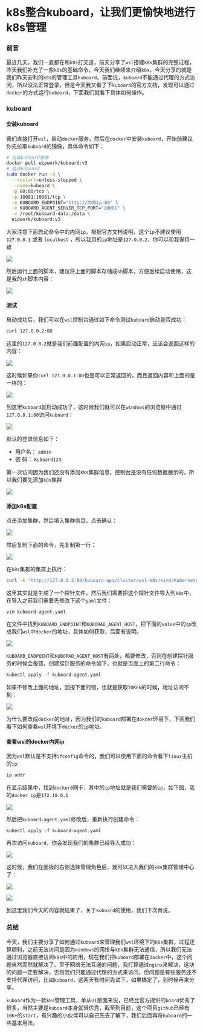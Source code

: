 # k8s整合kuboard，让我们更愉快地进行k8s管理

### 前言

最近几天，我们一直都在和`k8s`打交道，前天分享了`wsl`搭建`k8s`集群的完整过程，昨天我们补充了一些`k8s`的基础命令，今天我们继续来介绍`k8s`，今天分享的就是我们昨天安利的`k8s`的管理工具`kuboard`。前面说，`kuboard`不能通过代理的方式访问，所以没法正常登录，但是今天我又看了下`kuboard`的官方文档，发现可以通过`docker`的方式运行`kuboard`，下面我们就看下具体如何操作。

### kuboard

#### 安装kuboard

我们直接打开`wsl`，启动`docker`服务，然后在`docker`中安装`kuboard`，开始前建议你先拉取`kuboard`的镜像，具体命令如下：

```sh
# 拉取kuboard镜像
docker pull eipwork/kuboard:v3
# 启动kuboard
sudo docker run -d \
  --restart=unless-stopped \
  --name=kuboard \
  -p 80:80/tcp \
  -p 10081:10081/tcp \
  -e KUBOARD_ENDPOINT="http://内网ip:80" \
  -e KUBOARD_AGENT_SERVER_TCP_PORT="10081" \
  -v /root/kuboard-data:/data \
  eipwork/kuboard:v3
```

大家注意下面启动命令中的内网`ip`，根据官方文档说明，这个`ip`不建议使用 `127.0.0.1` 或者 `localhost` ，所以我用的`ip`地址是`127.0.0.2`，你可以和我保持一致

![](https://syske-pic-bed.oss-cn-hangzhou.aliyuncs.com/imgs/images/20210628125008.png)

然后运行上面的脚本，建议将上面的脚本存储成`sh`脚本，方便后续启动使用，这是我的`sh`脚本内容：

![](https://syske-pic-bed.oss-cn-hangzhou.aliyuncs.com/imgs/images/20210628125225.png)

#### 测试

启动成功后，我们可以在`wsl`控制台通过如下命令测试`kuboard`启动是否成功：

```sh
curl 127.0.0.2:80
```

这里的`127.0.0.2`就是我们前面配置的内网`ip`，如果启动正常，应该会返回这样的内容：

![](https://syske-pic-bed.oss-cn-hangzhou.aliyuncs.com/imgs/images/20210628125605.png)

这时候如果你`curl 127.0.0.1:80`也是可以正常返回的，而且返回内容和上面的是一样的：

![](https://syske-pic-bed.oss-cn-hangzhou.aliyuncs.com/imgs/images/20210628130148.png)

到这里`kuboard`就启动成功了，这时候我们就可以在`windows`的浏览器中通过`127.0.0.1:80`访问`kuboard`：

![](https://syske-pic-bed.oss-cn-hangzhou.aliyuncs.com/imgs/images/20210628095610.png)

默认的登录信息如下：

- 用户名： `admin`
- 密 码： `Kuboard123`

第一次访问因为我们还没有添加`k8s`集群信息，控制台是没有任何数据展示的，所以我们要先添加`k8s`集群

![](https://syske-pic-bed.oss-cn-hangzhou.aliyuncs.com/imgs/images/20210628133051.png)

#### 添加k8s配置

点击添加集群，然后填入集群信息，点击确认：

![](https://syske-pic-bed.oss-cn-hangzhou.aliyuncs.com/imgs/images/20210628133211.png)

然后复制下面的命令，先复制第一行：

![](https://syske-pic-bed.oss-cn-hangzhou.aliyuncs.com/imgs/images/20210628133329.png)

在`k8s`集群的集群上执行：

```sh
curl -k 'http://127.0.0.2:80/kuboard-api/cluster/wsl-k8s/kind/KubernetesCluster/wsl-k8s/resource/installAgentToKubernetes?token=BpLnfgDsc2WD8F2qNfHK5a84jjJkwzDk' > kuboard-agent.yaml
```

这里其实就是生成了一个探针文件，然后我们需要把这个探针文件导入到`k8s`中，在导入之前我们需要先修改下这个`yaml`文件：

```
vim kuboard-agent.yaml
```

在文件中找到`KUBOARD_ENDPOINT`和`KUBORAD_AGENT_HOST`，把下面的`value`中的`ip`改成我们`wsl`中`docker`的地址，具体如何获取，后面有说明。

![](https://syske-pic-bed.oss-cn-hangzhou.aliyuncs.com/imgs/images/20210628151309.png)

`KUBOARD_ENDPOINT`和`KUBORAD_AGENT_HOST`有两处，都要修改，否则在创建探针服务的时候会报错，创建探针服务的命令如下，也就是页面上的第二行命令：

```sh
kubectl apply -f kuboard-agent.yaml
```

如果不修改上面的地址，回报下面的错，也就是获取`TOKEN`的时候，地址访问不到：

![](https://syske-pic-bed.oss-cn-hangzhou.aliyuncs.com/imgs/images/20210628150355.png)

为什么要改成`docker`的地址，因为我们的`kuboard`部署在`dokcer`环境下，下面我们看下如何查看`wsl`环境下`docker`的`ip`地址。

#### 查看wsl的docker内网ip

因为`wsl`默认是不支持`ifconfig`命令的，我们可以使用下面的命令看下`linux`主机的`ip`:

```sh
ip addr
```

在显示结果中，找到`docker0`网卡，其中的`ip`地址就是我们需要的`ip`，如下图，我的`docker ip`是`172.18.0.1`

![](https://syske-pic-bed.oss-cn-hangzhou.aliyuncs.com/imgs/images/20210628110355.png)

然后把`kuboard-agent.yaml`修改后，重新执行创建命令：

```
kubectl apply -f kuboard-agent.yaml
```

再次访问`kuboard`，你会发现我们的集群已经导入成功：

![](https://syske-pic-bed.oss-cn-hangzhou.aliyuncs.com/imgs/images/20210628152402.png)

这时候，我们在面板的右侧选择管理角色后，就可以进入我们的`k8s`集群管理中心了：

![](https://syske-pic-bed.oss-cn-hangzhou.aliyuncs.com/imgs/images/20210628153125.png)

![](https://syske-pic-bed.oss-cn-hangzhou.aliyuncs.com/imgs/images/20210628153155.png)

到这里我们今天的内容就结束了，关于`kuboard`的使用，我们下次再说。

### 总结

今天，我们主要分享了如何通过`kuboard`来管理我们`wsl`环境下的`k8s`集群，过程还算顺利，之前无法访问是因为`windows`的网络与`k8s`集群无法通信，所以我们无法通过浏览器直接访问`k8s`中的应用，现在我们把`kuboard`部署在`docker`中，这个问题自然而然就解决了。至于网络无法互通的问题，我打算通过`nginx`来解决，这块的问题一定要解决，否则我们只能通过代理的方式来访问，但问题是有些服务还不支持代理访问，比如`kuboard`，这两天有时间先试下，如果搞定了，到时候再来分享。

 `kuboard`作为一款`k8s`管理工具，单从`UI`层面来说，已经比官方提供的`board`优秀了很多，当然主要是`kuboard`本身就很优秀，截至到目前，这个项目`github`已经有`10K+`的`start`，有兴趣的小伙伴可以自己先去了解下，我们后面再将`kuboard`的一些基本用法。